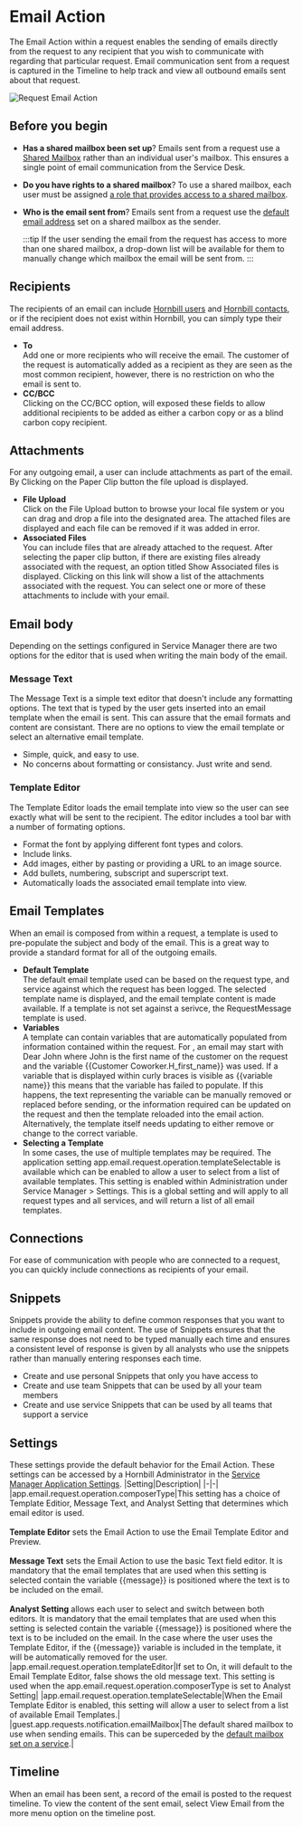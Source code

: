 # Email Action
The Email Action within a request enables the sending of emails directly from the request to any recipient that you wish to communicate with regarding that particular request. Email communication sent from a request is captured in the Timeline to help track and view all outbound emails sent about that request.

![Request Email Action](/_books/servicemanager-user-guide/images/request-email-action.png)

## Before you begin

* **Has a shared mailbox been set up**? Emails sent from a request use a [Shared Mailbox](/esp-config/email/shared-mailboxes) rather than an individual user's mailbox. This ensures a single point of email communication from the Service Desk.
* **Do you have rights to a shared mailbox**? To use a shared mailbox, each user must be assigned [a role that provides access to a shared mailbox](/esp-config/email/shared-mailboxes#associated-roles).
* **Who is the email sent from**? Emails sent from a request use the [default email address](/esp-config/email/shared-mailboxes#addresses) set on a shared mailbox as the sender.  

    :::tip
    If the user sending the email from the request has access to more than one shared mailbox, a drop-down list will be available for them to manually change which mailbox the email will be sent from.
    :::

## Recipients
The recipients of an email can include [Hornbill users](/esp-user-guide/co-workers) and [Hornbill contacts](/exp-user-guide/ccustomers/ontact), or if the recipient does not exist within Hornbill, you can simply type their email address.
* **To**<br>Add one or more recipients who will receive the email. The customer of the request is automatically added as a recipient as they are seen as the most common recipient, however, there is no restriction on who the email is sent to.
* **CC/BCC**<br>Clicking on the CC/BCC option, will exposed these fields to allow additional recipients to be added as either a carbon copy or as a blind carbon copy recipient.

## Attachments
For any outgoing email, a user can include attachments as part of the email. By Clicking on the Paper Clip button the file upload is displayed.
* **File Upload**<br>Click on the File Upload button to browse your local file system or you can drag and drop a file into the designated area. The attached files are displayed and each file can be removed if it was added in error.
* **Associated Files**<br>You can include files that are already attached to the request. After selecting the paper clip button, if there are existing files already associated with the request, an option titled Show Associated files is displayed. Clicking on this link will show a list of the attachments associated with the request. You can select one or more of these attachments to include with your email.

## Email body
Depending on the settings configured in Service Manager there are two options for the editor that is used when writing the main body of the email. 

### Message Text
The Message Text is a simple text editor that doesn't include any formatting options. The text that is typed by the user gets inserted into an email template when the email is sent. This can assure that the email formats and content are consistant. There are no options to view the email template or select an alternative email template.
* Simple, quick, and easy to use.
* No concerns about formatting or consistancy.  Just write and send.

### Template Editor
The Template Editor loads the email template into view so the user can see exactly what will be sent to the recipient.  The editor includes a tool bar with a number of formating options. 
* Format the font by applying different font types and colors.
* Include links.
* Add images, either by pasting or providing a URL to an image source.
* Add bullets, numbering, subscript and superscript text.
* Automatically loads the associated email template into view.

## Email Templates
When an email is composed from within a request, a template is used to pre-populate the subject and body of the email. This is a great way to provide a standard format for all of the outgoing emails.
* **Default Template**<br>The default email template used can be based on the request type, and service against which the request has been logged. The selected template name is displayed, and the email template content is made available. If a template is not set against a serivce, the RequestMessage template is used.
* **Variables**<br>A template can contain variables that are automatically populated from information contained within the request. For , an email may start with Dear John where John is the first name of the customer on the request and the variable {{Customer Coworker.H_first_name}} was used. If a variable that is displayed within curly braces is visible as {{variable name}} this means that the variable has failed to populate. If this happens, the text representing the variable can be manually removed or replaced before sending, or the information required can be updated on the request and then the template reloaded into the email action. Alternatively, the template itself needs updating to either remove or change to the correct variable.
* **Selecting a Template**<br>In some cases, the use of multiple templates may be required. The application setting app.email.request.operation.templateSelectable is available which can be enabled to allow a user to select from a list of available templates. This setting is enabled within Administration under Service Manager > Settings. This is a global setting and will apply to all request types and all services, and will return a list of all email templates.

## Connections
For ease of communication with people who are connected to a request, you can quickly include connections as recipients of your email.

## Snippets
Snippets provide the ability to define common responses that you want to include in outgoing email content. The use of Snippets ensures that the same response does not need to be typed manually each time and ensures a consistent level of response is given by all analysts who use the snippets rather than manually entering responses each time.

* Create and use personal Snippets that only you have access to
* Create and use team Snippets that can be used by all your team members
* Create and use service Snippets that can be used by all teams that support a service

## Settings
These settings provide the default behavior for the Email Action. These settings can be accessed by a Hornbill Administrator in the [Service Manager Application Settings](/servicemanager-config/advanced-tools-and-settings/application-settings).
|Setting|Description|
|-|-|
|app.email.request.operation.composerType|This setting has a choice of Template Editior, Message Text, and Analyst Setting that determines which email editor is used. <br><br>**Template Editor** sets the Email Action to use the Email Template Editor and Preview. <br><br>**Message Text** sets the Email Action to use the basic Text field editor. It is mandatory that the email templates that are used when this setting is selected contain the variable {{message}} is positioned where the text is to be included on the email. <br><br>**Analyst Setting** allows each user to select and switch between both editors. It is mandatory that the email templates that are used when this setting is selected contain the variable {{message}} is positioned where the text is to be included on the email. In the case where the user uses the Template Editor, if the {{message}} variable is included in the template, it will be automatically removed for the user.
|app.email.request.operation.templateEditor|If set to On, it will default to the Email Template Editor, false shows the old message text. This setting is used when the app.email.request.operation.composerType is set to Analyst Setting|
|app.email.request.operation.templateSelectable|When the Email Template Editor is enabled, this setting will allow a user to select from a list of available Email Templates.|
|guest.app.requests.notification.emailMailbox|The default shared mailbox to use when sending emails. This can be superceded by the [default mailbox set on a service](/servicemanager-user-guide/service-portfolio/services/service-details#default-mailbox).|

## Timeline
When an email has been sent, a record of the email is posted to the request timeline. To view the content of the sent email, select View Email from the more menu option on the timeline post.